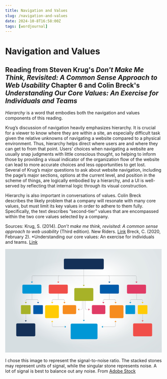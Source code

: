 ```yaml
---
title: Navigation and Values
slug: /navigation-and-values
date: 2024-10-8T16:58:00Z
tags: [wordjournal]
---
```


# Navigation and Values
## Reading from Steven Krug's *Don't Make Me Think, Revisited: A Common Sense Approach to Web Usability* Chapter 6 and Colin Breck's *Understanding Our Core Values: An Exercise for Individuals and Teams*

*Hierarchy* is a word that embodies both the navigation and values components of this reading.

Krug’s discussion of navigation heavily emphasizes hierarchy. It is crucial for a viewer to know where they are within a site, an especially difficult task given the relative unknowns of navigating a website compared to a physical environment. Thus, hierarchy helps direct where users are and where they can get to from that point. Users’ choices when navigating a website are usually snap judgments with little conscious thought, so helping to inform those by providing a visual indicator of the organization flow of the website can lead to more accurate choices and less opportunities to get lost. Several of Krug’s major questions to ask about website navigation, including the page’s major sections, options at the current level, and position in the scheme of things, are logically embodied by a hierarchy, and a UI is well-served by reflecting that internal logic through its visual construction.

Hierarchy is also important in conversations of values. Colin Breck describes the likely problem that a company will resonate with many core values, but must limit its key values in order to adhere to them fully. Specifically, the text describes “second-tier” values that are encompassed within the two core values selected by a company.


Sources:
Krug, S. (2014). *Don’t make me think, revisited: A common sense approach to web usability* (Third edition). New Riders. [Link](https://dl.acm.org/doi/10.5555/2663393)
Breck, C. (2020, February 2). *Understanding our core values: An exercise for individuals and teams. [Link](https://blog.colinbreck.com/understanding-our-core-values-an-exercise-for-individuals-and-teams/)


![An image displaying a flow of information organized into a hierarchy.](./images/navAndValuesImage.jpeg)

I chose this image to represent the signal-to-noise ratio. The stacked stones may represent units of signal, while the singular stone represents noise. A lot of signal is best to balance out any noise. From [Adobe Stock](https://stock.adobe.com/search?k=hierarchy&search_type=usertyped&asset_id=404762100)